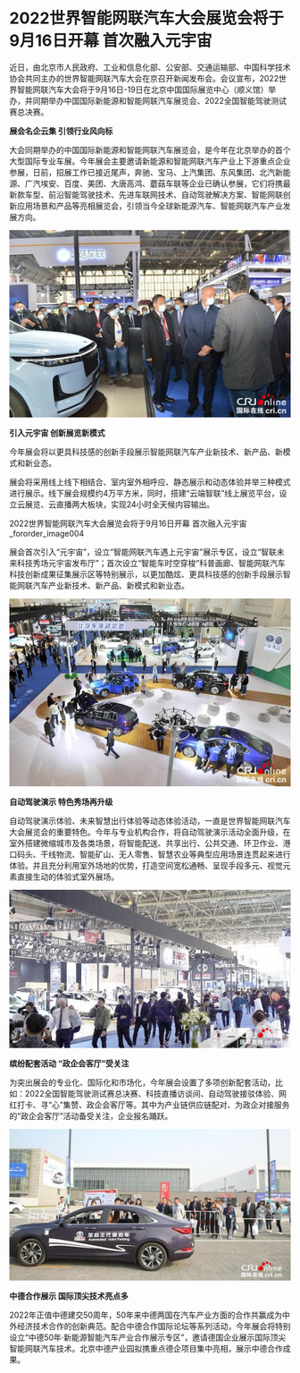 # 2022世界智能网联汽车大会展览会将于9月16日开幕 首次融入元宇宙


近日，由北京市人民政府、工业和信息化部、公安部、交通运输部、中国科学技术协会共同主办的世界智能网联汽车大会在京召开新闻发布会。会议宣布，2022世界智能网联汽车大会将于9月16日-19日在北京中国国际展览中心（顺义馆）举办，并同期举办中国国际新能源和智能网联汽车展览会、2022全国智能驾驶测试赛总决赛。

**展会名企云集 引领行业风向标**

大会同期举办的中国国际新能源和智能网联汽车展览会，是今年在北京举办的首个大型国际专业车展。今年展会主要邀请新能源和智能网联汽车产业上下游重点企业参展，日前，招展工作已接近尾声，奔驰、宝马、上汽集团、东风集团、北汽新能源、广汽埃安、百度、美团、大唐高鸿、蘑菇车联等企业已确认参展，它们将携最新款车型、前沿智能驾驶技术、先进车联网技术、自动驾驶解决方案、智能网联创新应用场景和产品等亮相展览会，引领当今全球新能源汽车、智能网联汽车产业发展方向。

![配图](rBABCW1.png)

**引入元宇宙 创新展览新模式**

今年展会将以更具科技感的创新手段展示智能网联汽车产业新技术、新产品、新模式和新业态。

展会将采用线上线下相结合、室内室外相呼应、静态展示和动态体验并举三种模式进行展示。线下展会规模约4万平方米，同时，搭建“云端智联”线上展览平台，设立云展览、云直播两大板块，实现24小时全天候内容输出。

2022世界智能网联汽车大会展览会将于9月16日开幕 首次融入元宇宙_fororder_image004

展会首次引入“元宇宙”，设立“智能网联汽车遇上元宇宙”展示专区，设立“智联未来科技秀场元宇宙发布厅”；首次设立“智能车时空穿梭”科普画廊、智能网联汽车科技创新成果征集展示区等特别展示，以更加酷炫、更具科技感的创新手段展示智能网联汽车产业新技术、新产品、新模式和新业态。

![配图](rBABCW2.png)

**自动驾驶演示 特色秀场再升级**

自动驾驶演示体验、未来智慧出行体验等动态体验活动，一直是世界智能网联汽车大会展览会的重要特色。今年与专业机构合作，将自动驾驶演示活动全面升级，在室外搭建微缩城市及各类场景，将智能配送、共享出行、公共交通、环卫作业、港口码头、干线物流、智能矿山、无人零售、智慧农业等典型应用场景连贯起来进行体验。并且充分利用室外场地的优势，打造空间宽松通畅、呈现手段多元、视觉元素直接生动的体验式室外展场。

![配图](rBABCW3.png)

**缤纷配套活动 “政企会客厅”受关注**

为突出展会的专业化、国际化和市场化，今年展会设置了多项创新配套活动，比如：2022全国智能驾驶测试赛总决赛、科技直播访谈间、自动驾驶接驳体验、网红打卡、寻“心”集赞、政企会客厅等。其中为产业链供应链配对、为政企对接服务的“政企会客厅”活动备受关注，企业报名踊跃。

![配图](rBABCW4.png)

**中德合作展示 国际顶尖技术亮点多**

2022年正值中德建交50周年，50年来中德两国在汽车产业方面的合作共赢成为中外经济技术合作的创新典范。配合中德合作国际论坛等系列活动，今年展会将特别设立“中德50年·新能源智能汽车产业合作展示专区”，邀请德国企业展示国际顶尖智能网联汽车技术。北京中德产业园拟携重点德企项目集中亮相，展示中德合作成果。
